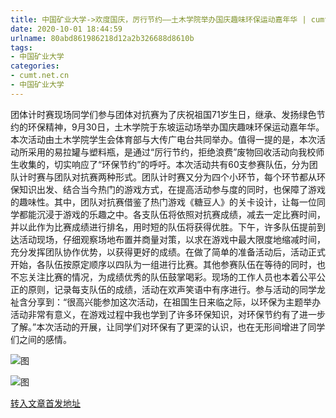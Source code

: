 ```yaml
---
title: 中国矿业大学->欢度国庆，厉行节约——土木学院举办国庆趣味环保运动嘉年华 | cumt.net.cn
date: 2020-10-01 18:44:59
urlname: 80abd861986218d12a2b326688d8610b
tags: 
- 中国矿业大学
categories:
- cumt.net.cn
- 中国矿业大学
---
```

团体计时赛现场同学们参与团体对抗赛为了庆祝祖国71岁生日，继承、发扬绿色节约的环保精神，9月30日，土木学院于东坡运动场举办国庆趣味环保运动嘉年华。本次活动由土木学院学生会体育部与大传广电台共同举办。值得一提的是，本次活动所采用的易拉罐与塑料瓶，是通过“厉行节约，拒绝浪费”废物回收活动向我校师生收集的，切实响应了“环保节约”的呼吁。本次活动共有60支参赛队伍，分为团队计时赛与团队对抗赛两种形式。团队计时赛又分为四个小环节，每个环节都从环保知识出发、结合当今热门的游戏方式，在提高活动参与度的同时，也保障了游戏的趣味性。其中，团队对抗赛借鉴了热门游戏《糖豆人》的关卡设计，让每一位同学都能沉浸于游戏的乐趣之中。各支队伍将依照对抗赛成绩，减去一定比赛时间，并以此作为比赛成绩进行排名，用时短的队伍将获得优胜。下午，许多队伍提前到达活动现场，仔细观察场地布置并商量对策，以求在游戏中最大限度地缩减时间，充分发挥团队协作优势，以获得更好的成绩。在做了简单的准备活动后，活动正式开始，各队伍按原定顺序以四队为一组进行比赛。其他参赛队伍在等待的同时，也不忘关注比赛的情况，为成绩优秀的队伍鼓掌喝彩。现场的工作人员也本着公平公正的原则，记录每支队伍的成绩，活动在欢声笑语中有序进行。参与活动的同学龙祉含分享到：“很高兴能参加这次活动，在祖国生日来临之际，以环保为主题举办活动非常有意义，在游戏过程中我也学到了许多环保知识，对环保节约有了进一步了解。”本次活动的开展，让同学们对环保有了更深的认识，也在无形间增进了同学们之间的感情。

![图](http://xwzx.cumt.edu.cn/_upload/article/images/75/c3/f1ee924b44ac9d950fbbaae7f38d/dace2e30-f240-41c2-bf80-0c513a177f22.jpg)

![图](http://xwzx.cumt.edu.cn/_upload/article/images/75/c3/f1ee924b44ac9d950fbbaae7f38d/cca69754-0494-4ba1-9def-d6073d4f0cb0.jpg)

[转入文章首发地址](http://xwzx.cumt.edu.cn/cc/03/c523a576515/page.htm)